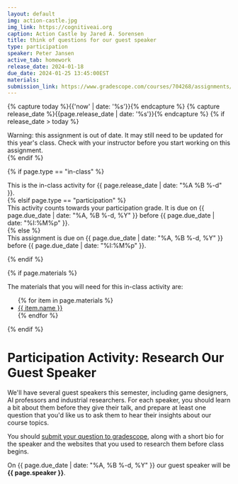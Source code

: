 ```yaml
---
layout: default
img: action-castle.jpg
img_link: https://cognitiveai.org
caption: Action Castle by Jared A. Sorensen
title: think of questions for our guest speaker
type: participation
speaker: Peter Jansen
active_tab: homework
release_date: 2024-01-18
due_date: 2024-01-25 13:45:00EST
materials:
submission_link: https://www.gradescope.com/courses/704268/assignments/3964459/
---
```


<!-- Check whether the assignment is ready to release -->
{% capture today %}{{'now' | date: '%s'}}{% endcapture %}
{% capture release_date %}{{page.release_date | date: '%s'}}{% endcapture %}
{% if release_date > today %} 
<div class="alert alert-danger">
Warning: this assignment is out of date.  It may still need to be updated for this year's class.  Check with your instructor before you start working on this assignment.
</div>
{% endif %}
<!-- End of check whether the assignment is up to date -->



{% if page.type == "in-class" %}
<!-- In class activity -->
<div class="alert alert-info">
This is the in-class activity for {{ page.release_date | date: "%A %B %-d" }}.
</div>
{% elsif page.type == "participation" %}
<div class="alert alert-info">
This activity counts towards your participation grade. It is due on {{ page.due_date | date: "%A, %B %-d, %Y" }} before {{ page.due_date | date: "%I:%M%p" }}. 
</div>
{% else %}
<!-- Homework assignment -->
<div class="alert alert-info">
This assignment is due on {{ page.due_date | date: "%A, %B %-d, %Y" }} before {{ page.due_date | date: "%I:%M%p" }}. 
</div>

{% endif %}

{% if page.materials %}
<div class="alert alert-info">
The materials that you will need for this in-class activity are:
<ul>
{% for item in page.materials %}
<li><a href="{{item.url}}">{{ item.name }}</a></li>
{% endfor %}
</ul>
</div>
{% endif %}



Participation Activity: Research Our Guest Speaker
=============================================================

We'll have several guest speakers this semester, including game designers, AI professors and industrial researchers.  For each speaker, you should learn a bit about them before they give their talk, and prepare at least one question that you'd like us to ask them to hear their insights about our course topics. 

You should [submit your question to gradescope]({{page.submission_link}}), along with a short bio for the speaker and the websites that you used to research them  before class begins.

On {{ page.due_date | date: "%A, %B %-d, %Y" }} our guest speaker will be **{{ page.speaker }}**.
